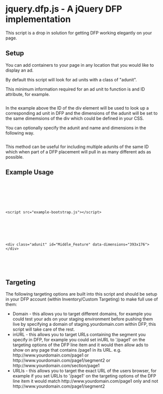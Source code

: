 jquery.dfp.js - A jQuery DFP implementation
===========================================

This script is a drop in solution for getting DFP working elegantly on your page.

Setup
-----

You can add containers to your page in any location that you would like to display an ad.

By default this script will look for ad units with a class of "adunit".

This minimum information required for an ad unit to function is and ID attribute, for example.

<pre><div class="adunit" id="Ad_unit_id"></div></pre>

In the example above the ID of the div element will be used to look up a corresponding ad unit in DFP and the dimensions of the adunit will be set to the same dimemsions of the div which could be defined in your CSS.

You can optionally specify the adunit and name and dimensions in the following way.

<pre><div class="adunit" data-adunit="Ad_unit_id" data-dimensions="393x176"></div></pre>

This method can be useful for including multiple adunits of the same ID which when part of a DFP placement will pull in as many different ads as possible.

Example Usage
-------------

<pre>
<html>
<head>
    <title>DFP TEST</title>
    <script src="//ajax.googleapis.com/ajax/libs/jquery/1.7.2/jquery.min.js"></script>
    <script src="example-bootstrap.js"></script>
</head>
<body>

    <div class="adunit" id="Middle_Feature" data-dimensions="393x176"></div>

</body>
</html>
</pre>

Targeting
----------

The following targeting options are built into this script and should be setup in your DFP account (within Inventory/Custom Targeting) to make full use of them:

<uL>
    <li>Domain - this allows you to target different domains, for example you could test your ads on your staging environment before pushing them live by specifying a domain of staging.yourdomain.com within DFP, this script will take care of the rest.</li>
    <li>inURL - this allows you to target URLs containing the segment you specify in DFP, for example you could set inURL to '/page1' on the targeting options of the DFP line item and it would then allow ads to show on any page that contains /page1 in its URL. e.g. http://www.yourdomain.com/page1 or http://www.yourdomain.com/page1/segment2 or http://www.yourdomain.com/section/page1</li>
    <li>URLIs - this allows you to target the exact URL of the users browser, for example if you set URLIs to '/page1' on the targeting options of the DFP line item it would match http://www.yourdomain.com/page1 only and not http://www.yourdomain.com/page1/segment2</li>
</uL>
